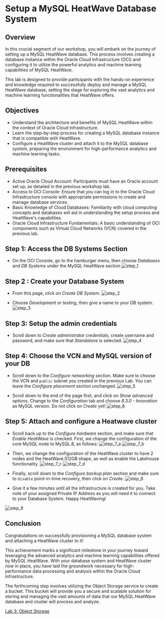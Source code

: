 # Setup a MySQL HeatWave Database System

## Overview 
In this crucial segment of our workshop, you will embark on the journey of setting up a MySQL HeatWave database. This process involves creating a database instance within the Oracle Cloud Infrastructure (OCI) and configuring it to utilize the powerful analytics and machine learning capabilities of MySQL HeatWave.

This lab is designed to provide participants with the hands-on experience and knowledge required to successfully deploy and manage a MySQL HeatWave database, setting the stage for exploring the vast analytics and machine learning functionalities that HeatWave offers.

## Objectives
- Understand the architecture and benefits of MySQL HeatWave within the context of Oracle Cloud Infrastructure.
- Learn the step-by-step process for creating a MySQL database instance that is compatible with HeatWave.
- Configure a HeatWave cluster and attach it to the MySQL database system, preparing the environment for high-performance analytics and machine learning tasks.

## Prerequisites
- Active Oracle Cloud Account: Participants must have an Oracle account set up, as detailed in the previous workshop lab.
- Access to OCI Console: Ensure that you can log in to the Oracle Cloud Infrastructure console with appropriate permissions to create and manage database services.
- Basic Knowledge of Cloud Databases: Familiarity with cloud computing concepts and databases will aid in understanding the setup process and HeatWave's capabilities.
- Oracle Cloud Infrastructure Fundamentals: A basic understanding of OCI components such as Virtual Cloud Networks (VCN) covered in the previous lab.


## Step 1: Access the DB Systems Section

- On the OCI Console, go to the hamburger menu, then choose *Databases* and *DB Systems* under the MySQL HeatWave section
![step_1](images/mysql_hw_step_1.png)

## Step 2 : Create your Database System

- From this page, click on *Create DB System*.
![step_2](images/mysql_hw_step_2.png)

- Choose *Development or testing*, then give a name to your DB system.
![step_3](images/mysql_hw_step_3.png)

## Step 3: Setup the admin credentials

- Scroll down to *Create administrator credentials*, create username and password, and make sure that *Standalone* is selected.
![step_4](images/mysql_hw_step_4.png)

## Step 4: Choose the VCN and MySQL version of your DB

- Scroll down to the *Configure networking* section. Make sure to choose the VCN and `public` subnet you created in the previous Lab. You can leave the *Configure placement* section unchanged.
![step_5](images/mysql_hw_step_5.png)

- Scroll down to the end of the page first, and click on *Show advanced options*. Change to the *Configuration* tab and choose *8.3.0 - Innovation* as MySQL version. Do not click on *Create* yet!
![step_6](images/mysql_hw_step_6.png)

## Step 5: Attach and configure a Heatwave cluster 

- Scroll back up to the *Configure hardware* section, and make sure that *Enable HeatWave* is checked. First, we change the configuration of the core MySQL node to MySQL.8, as follows:
![step_7_a](images/mysql_hw_step_7_a.png)
![step_7_b](images/mysql_hw_step_7_b.png)

- Then, we change the configuration of the HeatWave cluster to have 2 nodes and the HeatWave.512GB shape, as well as enable the Lakehouse functionality.
![step_7_c](images/mysql_hw_step_7_c.png)
![step_7_d](images/mysql_hw_step_7_d.png)

- Finally, scroll down to the *Configure backup plan* section and make sure to `disable` point-in-time recovery, then click on *Create*.
![step_8](images/mysql_hw_step_8.png)


* Give it a few minutes until all the infrastructure is created for you. Take note of your assigned Private IP Address as you will need it to connect to your Database System. Happy HeatWaving!

![step_9](images/mysql_hw_step_9.png)

## Conclusion

Congratulations on successfully provisioning a MySQL database system and attaching a HeatWave cluster to it! 

This achievement marks a significant milestone in your journey toward leveraging the advanced analytics and machine learning capabilities offered by MySQL HeatWave. With your database system and HeatWave cluster now in place, you have laid the groundwork necessary for high-performance data processing and analysis within the Oracle Cloud Infrastructure.

The forthcoming step involves utilizing the Object Storage service to create a bucket. This bucket will provide you a secure and scalable solution for storing and managing the vast amounts of data that our MySQL HeatWave database and cluster will process and analyze.

[Lab 3: Object Storage](object_storage/README.md)
